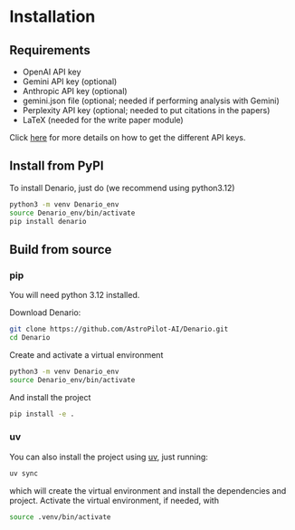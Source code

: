 # Installation

## Requirements

- OpenAI API key
- Gemini API key (optional)
- Anthropic API key (optional)
- gemini.json file (optional; needed if performing analysis with Gemini)
- Perplexity API key (optional; needed to put citations in the papers)
- LaTeX (needed for the write paper module)

Click [here](apikeys.md) for more details on how to get the different API keys.

## Install from PyPI

To install Denario, just do (we recommend using python3.12)

```bash
python3 -m venv Denario_env
source Denario_env/bin/activate
pip install denario
```

## Build from source

### pip

You will need python 3.12 installed.

Download Denario:

```bash
git clone https://github.com/AstroPilot-AI/Denario.git
cd Denario
```

Create and activate a virtual environment

```bash
python3 -m venv Denario_env
source Denario_env/bin/activate
```

And install the project
```bash
pip install -e .
```

### uv

You can also install the project using [uv](https://docs.astral.sh/uv/), just running:

```bash
uv sync
```

which will create the virtual environment and install the dependencies and project. Activate the virtual environment, if needed, with

```bash
source .venv/bin/activate
```